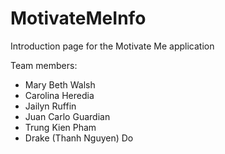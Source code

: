 # MotivateMeInfo
Introduction page for the Motivate Me application

Team members: 
- Mary Beth Walsh
- Carolina Heredia
- Jailyn Ruffin
- Juan Carlo Guardian
- Trung Kien Pham
- Drake (Thanh Nguyen) Do
